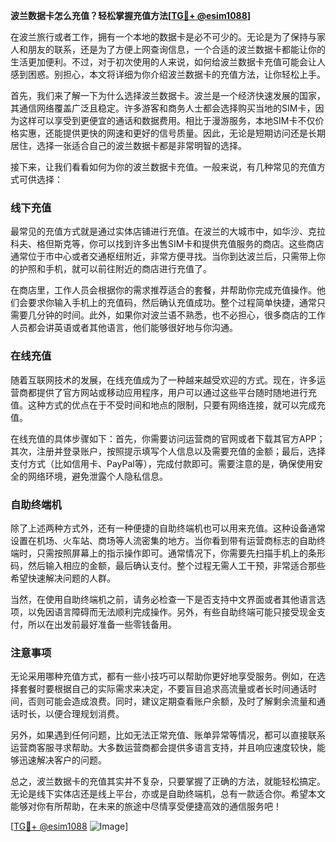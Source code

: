 **波兰数据卡怎么充值？轻松掌握充值方法[[TG💪+ @esim1088](https://t.me/s/esim1088)]**

在波兰旅行或者工作，拥有一个本地的数据卡是必不可少的。无论是为了保持与家人和朋友的联系，还是为了方便上网查询信息，一个合适的波兰数据卡都能让你的生活更加便利。不过，对于初次使用的人来说，如何给波兰数据卡充值可能会让人感到困惑。别担心，本文将详细为你介绍波兰数据卡的充值方法，让你轻松上手。

首先，我们来了解一下为什么选择波兰数据卡。波兰是一个经济快速发展的国家，其通信网络覆盖广泛且稳定。许多游客和商务人士都会选择购买当地的SIM卡，因为这样可以享受到更便宜的通话和数据费用。相比于漫游服务，本地SIM卡不仅价格实惠，还能提供更快的网速和更好的信号质量。因此，无论是短期访问还是长期居住，选择一张适合自己的波兰数据卡都是非常明智的选择。

接下来，让我们看看如何为你的波兰数据卡充值。一般来说，有几种常见的充值方式可供选择：

### 线下充值

最常见的充值方式就是通过实体店铺进行充值。在波兰的大城市中，如华沙、克拉科夫、格但斯克等，你可以找到许多出售SIM卡和提供充值服务的商店。这些商店通常位于市中心或者交通枢纽附近，非常方便寻找。当你到达波兰后，只需带上你的护照和手机，就可以前往附近的商店进行充值了。

在商店里，工作人员会根据你的需求推荐适合的套餐，并帮助你完成充值操作。他们会要求你输入手机上的充值码，然后确认充值成功。整个过程简单快捷，通常只需要几分钟的时间。此外，如果你对波兰语不熟悉，也不必担心，很多商店的工作人员都会讲英语或者其他语言，他们能够很好地与你沟通。

### 在线充值

随着互联网技术的发展，在线充值成为了一种越来越受欢迎的方式。现在，许多运营商都提供了官方网站或移动应用程序，用户可以通过这些平台随时随地进行充值。这种方式的优点在于不受时间和地点的限制，只要有网络连接，就可以完成充值。

在线充值的具体步骤如下：首先，你需要访问运营商的官网或者下载其官方APP；其次，注册并登录账户，按照提示填写个人信息以及需要充值的金额；最后，选择支付方式（比如信用卡、PayPal等），完成付款即可。需要注意的是，确保使用安全的网络环境，避免泄露个人隐私信息。

### 自助终端机

除了上述两种方式外，还有一种便捷的自助终端机也可以用来充值。这种设备通常设置在机场、火车站、商场等人流密集的地方。当你看到带有运营商标志的自助终端时，只需按照屏幕上的指示操作即可。通常情况下，你需要先扫描手机上的条形码，然后输入相应的金额，最后确认支付。整个过程无需人工干预，非常适合那些希望快速解决问题的人群。

当然，在使用自助终端机之前，请务必检查一下是否支持中文界面或者其他语言选项，以免因语言障碍而无法顺利完成操作。另外，有些自助终端可能只接受现金支付，所以在出发前最好准备一些零钱备用。

### 注意事项

无论采用哪种充值方式，都有一些小技巧可以帮助你更好地享受服务。例如，在选择套餐时要根据自己的实际需求来决定，不要盲目追求高流量或者长时间通话时间，否则可能会造成浪费。同时，建议定期查看账户余额，及时了解剩余流量和通话时长，以便合理规划消费。

另外，如果遇到任何问题，比如无法正常充值、账单异常等情况，都可以直接联系运营商客服寻求帮助。大多数运营商都会提供多语言支持，并且响应速度较快，能够迅速解决客户的问题。

总之，波兰数据卡的充值其实并不复杂，只要掌握了正确的方法，就能轻松搞定。无论是线下实体店还是线上平台，亦或是自助终端机，总有一款适合你。希望本文能够对你有所帮助，在未来的旅途中尽情享受便捷高效的通信服务吧！

[[TG💪+ @esim1088](https://t.me/s/esim1088) ![Image](https://i.postimg.cc/4NQfJmqS/Snipaste-2025-05-13-00-14-12.png)]